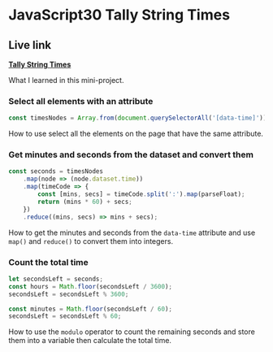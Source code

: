 # JavaScript30 Tally String Times

## Live link
**[Tally String Times](https://rawcdn.githack.com/Redvanisation/JavaScript-30/c41e7e47ef83e536851f21bdd3cd9203ac6d661f/18.Tally-String-Times/index.html)**

What I learned in this mini-project.

### Select all elements with an attribute

``` javascript
const timesNodes = Array.from(document.querySelectorAll('[data-time]'));
```
How to use select all the elements on the page that have the same attribute.

### Get minutes and seconds from the dataset and convert them

``` javascript
const seconds = timesNodes
    .map(node => (node.dataset.time))
    .map(timeCode => {
        const [mins, secs] = timeCode.split(':').map(parseFloat);
        return (mins * 60) + secs;
    })
    .reduce((mins, secs) => mins + secs);
```

How to get the minutes and seconds from the `data-time` attribute and use `map()` and `reduce()` to convert them into integers.

### Count the total time

``` JavaScript
let secondsLeft = seconds;
const hours = Math.floor(secondsLeft / 3600);
secondsLeft = secondsLeft % 3600;

const minutes = Math.floor(secondsLeft / 60);
secondsLeft = secondsLeft % 60;
```

How to use the `modulo` operator to count the remaining seconds and store them into a variable then calculate the total time.
